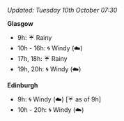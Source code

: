 *Updated: Tuesday 10th October 07:30*

**Glasgow**

* 9h: :umbrella: Rainy
* 10h - 16h: :cyclone: Windy (:cloud:)
* 17h, 18h: :umbrella: Rainy
* 19h, 20h: :cyclone: Windy (:cloud:)

**Edinburgh**

* 9h: :cyclone: Windy (:cloud:) [:umbrella: as of 9h]
* 10h - 20h: :cyclone: Windy (:cloud:)
